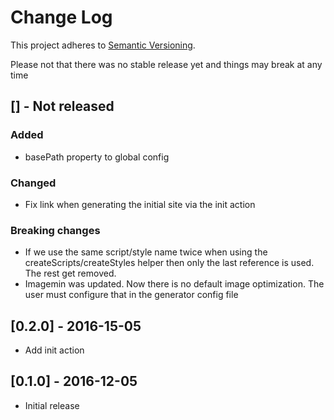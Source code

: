 # Change Log
This project adheres to [Semantic Versioning](http://semver.org/).

Please not that there was no stable release yet and things may break at any time

## [] - Not released

### Added

* basePath property to global config

### Changed

* Fix link when generating the initial site via the init action

### Breaking changes

* If we use the same script/style name twice when using the createScripts/createStyles helper then only the last reference is used. The rest get removed.
* Imagemin was updated. Now there is no default image optimization. The user must configure that in the generator config file

## [0.2.0] - 2016-15-05

* Add init action

## [0.1.0] - 2016-12-05

* Initial release
